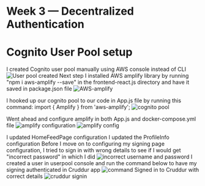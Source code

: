 # Week 3 — Decentralized Authentication

# Cognito User Pool setup
I created Cognito user pool manually using AWS console instead of CLI 
![User pool created](https://user-images.githubusercontent.com/111932225/223702220-298d11d9-b3ad-4711-8b11-d69420887204.png)
Next step I installed AWS amplify library by running "npm i aws-amplify --save" in the frontend-react.js directory and have it saved in package.json file
![AWS-amplify](https://user-images.githubusercontent.com/111932225/223723089-3e294438-ce58-422c-a303-1dd793d3e87c.png)

I hooked up our cognito pool to  our code in App.js file by running this command: import { Amplify } from 'aws-amplify';
![cognito pool](https://user-images.githubusercontent.com/111932225/223725004-adab77a9-b174-4b07-9d30-a77f79e5aed2.png)

Went ahead and configure amplify in both App.js and docker-compose.yml file
![amplify configuration](https://user-images.githubusercontent.com/111932225/224047327-ca3eae88-bd0e-4e02-9c1d-1cd180ddab0c.png)
![amplify config](https://user-images.githubusercontent.com/111932225/224047336-4c181dc8-6cd5-4726-8424-07d56fee843e.png)

I updated HomeFeedPage configuration
I updated the ProfileInfo configuration
Before I move on to configuring my signing page configuration, I tried to sign in with wrong details to see if I would get "incorrect password" in which I did
![incorrect username and password](https://user-images.githubusercontent.com/111932225/224064542-de7595e7-6881-415d-b0e3-8b1298debdbd.png)
I created a user in userpool console and run the command below to have my signing authenticated in Cruddur app
![command](https://user-images.githubusercontent.com/111932225/224318264-9a7987d9-21f6-4133-84d3-1a8035e77636.png)
Signed in to Cruddur with correct details
![cruddur signin](https://user-images.githubusercontent.com/111932225/224477841-188c6b6d-8cba-4fa6-91a6-fc6316076933.png)

